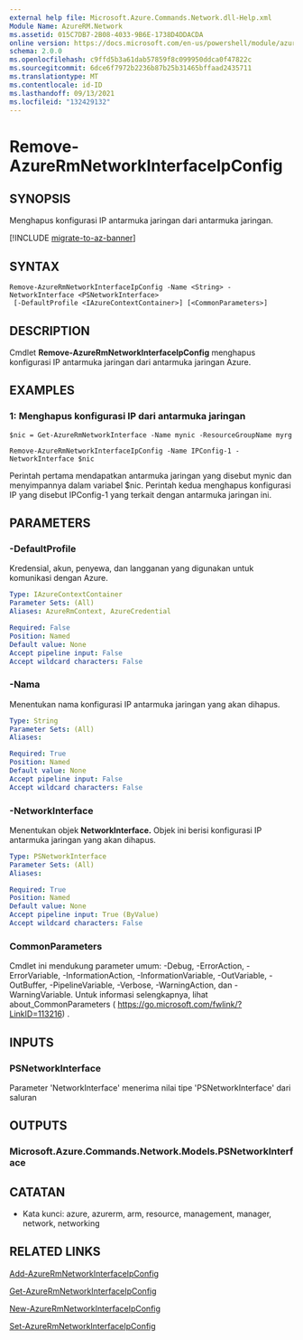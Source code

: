 ```yaml
---
external help file: Microsoft.Azure.Commands.Network.dll-Help.xml
Module Name: AzureRM.Network
ms.assetid: 015C7DB7-2B08-4033-9B6E-1738D4DDACDA
online version: https://docs.microsoft.com/en-us/powershell/module/azurerm.network/remove-azurermnetworkinterfaceipconfig
schema: 2.0.0
ms.openlocfilehash: c9ffd5b3a61dab57859f8c099950ddca0f47822c
ms.sourcegitcommit: 6dce6f7972b2236b87b25b31465bffaad2435711
ms.translationtype: MT
ms.contentlocale: id-ID
ms.lasthandoff: 09/13/2021
ms.locfileid: "132429132"
---
```

# Remove-AzureRmNetworkInterfaceIpConfig

## SYNOPSIS
Menghapus konfigurasi IP antarmuka jaringan dari antarmuka jaringan.

[!INCLUDE [migrate-to-az-banner](../../includes/migrate-to-az-banner.md)]

## SYNTAX

```
Remove-AzureRmNetworkInterfaceIpConfig -Name <String> -NetworkInterface <PSNetworkInterface>
 [-DefaultProfile <IAzureContextContainer>] [<CommonParameters>]
```

## DESCRIPTION
Cmdlet **Remove-AzureRmNetworkInterfaceIpConfig** menghapus konfigurasi IP antarmuka jaringan dari antarmuka jaringan Azure.

## EXAMPLES

### 1: Menghapus konfigurasi IP dari antarmuka jaringan
```
$nic = Get-AzureRmNetworkInterface -Name mynic -ResourceGroupName myrg

Remove-AzureRmNetworkInterfaceIpConfig -Name IPConfig-1 -NetworkInterface $nic
```

Perintah pertama mendapatkan antarmuka jaringan yang disebut mynic dan menyimpannya dalam variabel $nic. Perintah kedua menghapus konfigurasi IP yang disebut IPConfig-1 yang terkait dengan antarmuka jaringan ini.

## PARAMETERS

### -DefaultProfile
Kredensial, akun, penyewa, dan langganan yang digunakan untuk komunikasi dengan Azure.

```yaml
Type: IAzureContextContainer
Parameter Sets: (All)
Aliases: AzureRmContext, AzureCredential

Required: False
Position: Named
Default value: None
Accept pipeline input: False
Accept wildcard characters: False
```

### -Nama
Menentukan nama konfigurasi IP antarmuka jaringan yang akan dihapus.

```yaml
Type: String
Parameter Sets: (All)
Aliases: 

Required: True
Position: Named
Default value: None
Accept pipeline input: False
Accept wildcard characters: False
```

### -NetworkInterface
Menentukan objek **NetworkInterface.**
Objek ini berisi konfigurasi IP antarmuka jaringan yang akan dihapus.

```yaml
Type: PSNetworkInterface
Parameter Sets: (All)
Aliases: 

Required: True
Position: Named
Default value: None
Accept pipeline input: True (ByValue)
Accept wildcard characters: False
```

### CommonParameters
Cmdlet ini mendukung parameter umum: -Debug, -ErrorAction, -ErrorVariable, -InformationAction, -InformationVariable, -OutVariable, -OutBuffer, -PipelineVariable, -Verbose, -WarningAction, dan -WarningVariable. Untuk informasi selengkapnya, lihat about_CommonParameters ( https://go.microsoft.com/fwlink/?LinkID=113216) .

## INPUTS

### PSNetworkInterface
Parameter 'NetworkInterface' menerima nilai tipe 'PSNetworkInterface' dari saluran

## OUTPUTS

### Microsoft.Azure.Commands.Network.Models.PSNetworkInterface

## CATATAN
* Kata kunci: azure, azurerm, arm, resource, management, manager, network, networking

## RELATED LINKS

[Add-AzureRmNetworkInterfaceIpConfig](./Add-AzureRmNetworkInterfaceIpConfig.md)

[Get-AzureRmNetworkInterfaceIpConfig](./Get-AzureRmNetworkInterfaceIpConfig.md)

[New-AzureRmNetworkInterfaceIpConfig](./New-AzureRmNetworkInterfaceIpConfig.md)

[Set-AzureRmNetworkInterfaceIpConfig](./Set-AzureRmNetworkInterfaceIpConfig.md)


